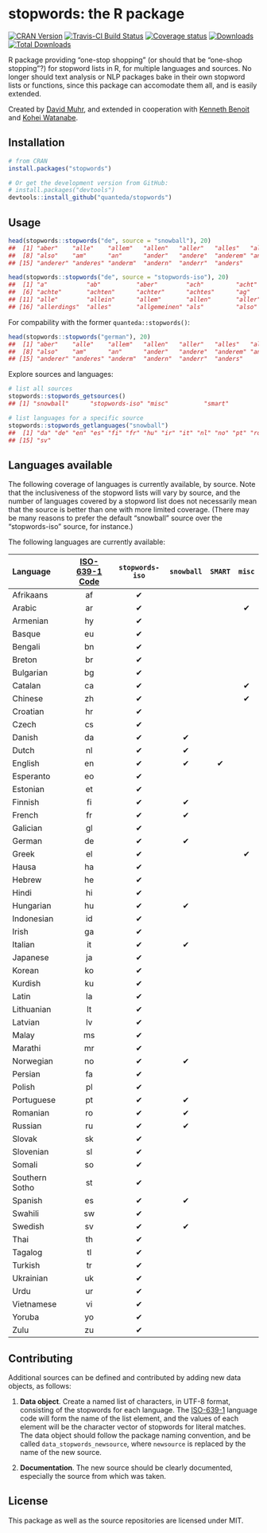 
# stopwords: the R package

[![CRAN
Version](https://www.r-pkg.org/badges/version/stopwords)](https://CRAN.R-project.org/package=stopwords)
[![Travis-CI Build
Status](https://travis-ci.org/davnn/stopwords.svg?branch=master)](https://travis-ci.org/davnn/stopwords)
[![Coverage
status](https://codecov.io/gh/davnn/stopwords/branch/master/graph/badge.svg)](https://codecov.io/github/davnn/stopwords?branch=master)
[![Downloads](https://cranlogs.r-pkg.org/badges/stopwords)](https://CRAN.R-project.org/package=stopwords)
[![Total
Downloads](https://cranlogs.r-pkg.org/badges/grand-total/stopwords?color=orange)](https://CRAN.R-project.org/package=stopwords)

R package providing “one-stop shopping” (or should that be “one-shop
stopping”?) for stopword lists in R, for multiple languages and sources.
No longer should text analysis or NLP packages bake in their own
stopword lists or functions, since this package can accomodate them all,
and is easily extended.

Created by [David Muhr](https://github.com/davnn), and extended in
cooperation with [Kenneth Benoit](https://github.com/kbenoit) and [Kohei
Watanabe](https://github.com/koheiw).

## Installation

``` r
# from CRAN
install.packages("stopwords")

# Or get the development version from GitHub:
# install.packages("devtools")
devtools::install_github("quanteda/stopwords")
```

## Usage

``` r
head(stopwords::stopwords("de", source = "snowball"), 20)
##  [1] "aber"    "alle"    "allem"   "allen"   "aller"   "alles"   "als"    
##  [8] "also"    "am"      "an"      "ander"   "andere"  "anderem" "anderen"
## [15] "anderer" "anderes" "anderm"  "andern"  "anderr"  "anders"

head(stopwords::stopwords("de", source = "stopwords-iso"), 20)
##  [1] "a"           "ab"          "aber"        "ach"         "acht"       
##  [6] "achte"       "achten"      "achter"      "achtes"      "ag"         
## [11] "alle"        "allein"      "allem"       "allen"       "aller"      
## [16] "allerdings"  "alles"       "allgemeinen" "als"         "also"
```

For compability with the former `quanteda::stopwords()`:

``` r
head(stopwords::stopwords("german"), 20)
##  [1] "aber"    "alle"    "allem"   "allen"   "aller"   "alles"   "als"    
##  [8] "also"    "am"      "an"      "ander"   "andere"  "anderem" "anderen"
## [15] "anderer" "anderes" "anderm"  "andern"  "anderr"  "anders"
```

Explore sources and languages:

``` r
# list all sources
stopwords::stopwords_getsources()
## [1] "snowball"      "stopwords-iso" "misc"          "smart"

# list languages for a specific source
stopwords::stopwords_getlanguages("snowball")
##  [1] "da" "de" "en" "es" "fi" "fr" "hu" "ir" "it" "nl" "no" "pt" "ro" "ru"
## [15] "sv"
```

## Languages available

The following coverage of languages is currently available, by source.
Note that the inclusiveness of the stopword lists will vary by source,
and the number of languages covered by a stopword list does not
necessarily mean that the source is better than one with more limited
coverage. (There may be many reasons to prefer the default “snowball”
source over the “stopwords-iso” source, for instance.)

The following languages are currently
available:

| Language       | [ISO-639-1 Code](https://en.wikipedia.org/wiki/List_of_ISO_639-1_codes) | `stopwords-iso` | `snowball` | `SMART` | `misc` |
| :------------- | :---------------------------------------------------------------------: | :-------------: | :--------: | :-----: | :----: |
| Afrikaans      |                                   af                                    |        ✔        |            |         |        |
| Arabic         |                                   ar                                    |        ✔        |            |         |   ✔    |
| Armenian       |                                   hy                                    |        ✔        |            |         |        |
| Basque         |                                   eu                                    |        ✔        |            |         |        |
| Bengali        |                                   bn                                    |        ✔        |            |         |        |
| Breton         |                                   br                                    |        ✔        |            |         |        |
| Bulgarian      |                                   bg                                    |        ✔        |            |         |        |
| Catalan        |                                   ca                                    |        ✔        |            |         |   ✔    |
| Chinese        |                                   zh                                    |        ✔        |            |         |   ✔    |
| Croatian       |                                   hr                                    |        ✔        |            |         |        |
| Czech          |                                   cs                                    |        ✔        |            |         |        |
| Danish         |                                   da                                    |        ✔        |     ✔      |         |        |
| Dutch          |                                   nl                                    |        ✔        |     ✔      |         |        |
| English        |                                   en                                    |        ✔        |     ✔      |    ✔    |        |
| Esperanto      |                                   eo                                    |        ✔        |            |         |        |
| Estonian       |                                   et                                    |        ✔        |            |         |        |
| Finnish        |                                   fi                                    |        ✔        |     ✔      |         |        |
| French         |                                   fr                                    |        ✔        |     ✔      |         |        |
| Galician       |                                   gl                                    |        ✔        |            |         |        |
| German         |                                   de                                    |        ✔        |     ✔      |         |        |
| Greek          |                                   el                                    |        ✔        |            |         |   ✔    |
| Hausa          |                                   ha                                    |        ✔        |            |         |        |
| Hebrew         |                                   he                                    |        ✔        |            |         |        |
| Hindi          |                                   hi                                    |        ✔        |            |         |        |
| Hungarian      |                                   hu                                    |        ✔        |     ✔      |         |        |
| Indonesian     |                                   id                                    |        ✔        |            |         |        |
| Irish          |                                   ga                                    |        ✔        |            |         |        |
| Italian        |                                   it                                    |        ✔        |     ✔      |         |        |
| Japanese       |                                   ja                                    |        ✔        |            |         |        |
| Korean         |                                   ko                                    |        ✔        |            |         |        |
| Kurdish        |                                   ku                                    |        ✔        |            |         |        |
| Latin          |                                   la                                    |        ✔        |            |         |        |
| Lithuanian     |                                   lt                                    |        ✔        |            |         |        |
| Latvian        |                                   lv                                    |        ✔        |            |         |        |
| Malay          |                                   ms                                    |        ✔        |            |         |        |
| Marathi        |                                   mr                                    |        ✔        |            |         |        |
| Norwegian      |                                   no                                    |        ✔        |     ✔      |         |        |
| Persian        |                                   fa                                    |        ✔        |            |         |        |
| Polish         |                                   pl                                    |        ✔        |            |         |        |
| Portuguese     |                                   pt                                    |        ✔        |     ✔      |         |        |
| Romanian       |                                   ro                                    |        ✔        |     ✔      |         |        |
| Russian        |                                   ru                                    |        ✔        |     ✔      |         |        |
| Slovak         |                                   sk                                    |        ✔        |            |         |        |
| Slovenian      |                                   sl                                    |        ✔        |            |         |        |
| Somali         |                                   so                                    |        ✔        |            |         |        |
| Southern Sotho |                                   st                                    |        ✔        |            |         |        |
| Spanish        |                                   es                                    |        ✔        |     ✔      |         |        |
| Swahili        |                                   sw                                    |        ✔        |            |         |        |
| Swedish        |                                   sv                                    |        ✔        |     ✔      |         |        |
| Thai           |                                   th                                    |        ✔        |            |         |        |
| Tagalog        |                                   tl                                    |        ✔        |            |         |        |
| Turkish        |                                   tr                                    |        ✔        |            |         |        |
| Ukrainian      |                                   uk                                    |        ✔        |            |         |        |
| Urdu           |                                   ur                                    |        ✔        |            |         |        |
| Vietnamese     |                                   vi                                    |        ✔        |            |         |        |
| Yoruba         |                                   yo                                    |        ✔        |            |         |        |
| Zulu           |                                   zu                                    |        ✔        |            |         |        |

## Contributing

Additional sources can be defined and contributed by adding new data
objects, as follows:

1.  **Data object**. Create a named list of characters, in UTF-8 format,
    consisting of the stopwords for each language. The
    [ISO-639-1](https://en.wikipedia.org/wiki/List_of_ISO_639-1_codes)
    language code will form the name of the list element, and the values
    of each element will be the character vector of stopwords for
    literal matches. The data object should follow the package naming
    convention, and be called `data_stopwords_newsource`, where
    `newsource` is replaced by the name of the new source.

2.  **Documentation**. The new source should be clearly documented,
    especially the source from which was taken.

## License

This package as well as the source repositories are licensed under MIT.
